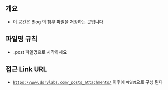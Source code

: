 ## 개요
- 이 공간은 Blog 의 첨부 파일을 저장하는 곳입니다

## 파일명 규칙
- _post 파일명으로 시작하세요

## 접근 Link URL
- <code>https://www.dsrvlabs.com/_posts_attachments/</code> 이후에 <code>파일명</code>으로 구성 된다
